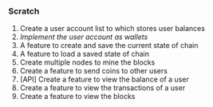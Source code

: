 ### Scratch

1. Create a user account list to which stores user balances
9. *Implement the user account as wallets*
2. A feature to create and save the current state of chain
3. A feature to load a saved state of chain
4. Create multiple nodes to mine the blocks
5. Create a feature to send coins to other users
6. [API] Create a feature to view the balance of a user
7. Create a feature to view the transactions of a user
8. Create a feature to view the blocks 